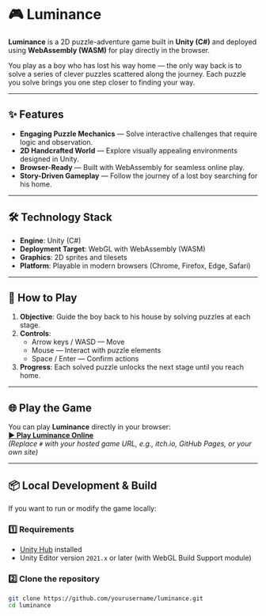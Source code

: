 # 🎮 Luminance

**Luminance** is a 2D puzzle-adventure game built in **Unity (C#)** and deployed using **WebAssembly (WASM)** for play directly in the browser.  

You play as a boy who has lost his way home — the only way back is to solve a series of clever puzzles scattered along the journey. Each puzzle you solve brings you one step closer to finding your way.  

---

## ✨ Features

- **Engaging Puzzle Mechanics** — Solve interactive challenges that require logic and observation.
- **2D Handcrafted World** — Explore visually appealing environments designed in Unity.
- **Browser-Ready** — Built with WebAssembly for seamless online play.
- **Story-Driven Gameplay** — Follow the journey of a lost boy searching for his home.

---

## 🛠 Technology Stack

- **Engine**: Unity (C#)
- **Deployment Target**: WebGL with WebAssembly (WASM)
- **Graphics**: 2D sprites and tilesets
- **Platform**: Playable in modern browsers (Chrome, Firefox, Edge, Safari)

---

## 🎯 How to Play

1. **Objective**: Guide the boy back to his house by solving puzzles at each stage.
2. **Controls**:
   - Arrow keys / WASD — Move
   - Mouse — Interact with puzzle elements
   - Space / Enter — Confirm actions
3. **Progress**: Each solved puzzle unlocks the next stage until you reach home.

---

## 🌐 Play the Game

You can play **Luminance** directly in your browser:  
**[▶ Play Luminance Online](#)**  
*(Replace `#` with your hosted game URL, e.g., itch.io, GitHub Pages, or your own site)*

---

## 📦 Local Development & Build

If you want to run or modify the game locally:

### 1️⃣ Requirements
- [Unity Hub](https://unity.com/download) installed
- Unity Editor version `2021.x` or later (with WebGL Build Support module)

### 2️⃣ Clone the repository
```bash
git clone https://github.com/yourusername/luminance.git
cd luminance
